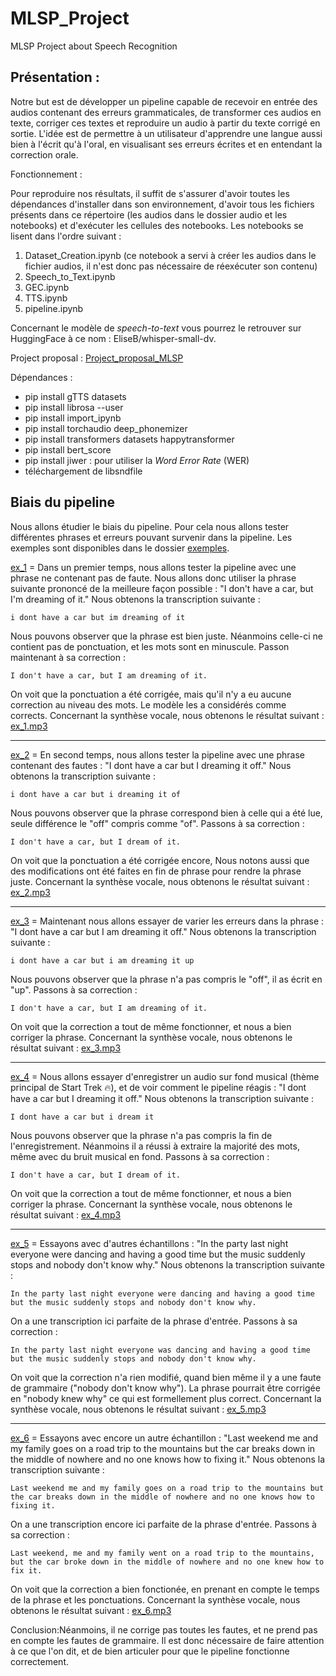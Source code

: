 # MLSP_Project
MLSP Project about Speech Recognition

## Présentation :

Notre but est de développer un pipeline capable de recevoir en entrée des audios contenant des erreurs grammaticales, de transformer ces audios en texte, corriger ces textes et reproduire un audio à partir du texte corrigé en sortie. L'idée est de permettre à un utilisateur d'apprendre une langue aussi bien à l'écrit qu'à l'oral, en visualisant ses erreurs écrites et en entendant la correction orale.

Fonctionnement :

Pour reproduire nos résultats, il suffit de s'assurer d'avoir toutes les dépendances d'installer dans son environnement, d'avoir tous les fichiers présents dans ce répertoire (les audios dans le dossier audio et les notebooks) et d'exécuter les cellules des notebooks. Les notebooks se lisent dans l'ordre suivant :
1. Dataset_Creation.ipynb (ce notebook a servi à créer les audios dans le fichier audios, il n'est donc pas nécessaire de réexécuter son contenu)
2. Speech_to_Text.ipynb
3. GEC.ipynb
4. TTS.ipynb
5. pipeline.ipynb

Concernant le modèle de *speech-to-text* vous pourrez le retrouver sur HuggingFace à ce nom : EliseB/whisper-small-dv. 

Project proposal : [Project_proposal_MLSP](Project_proposal_MSLP.pdf)

Dépendances :

- pip install gTTS datasets
- pip install librosa --user
- pip install import_ipynb
- pip install torchaudio deep_phonemizer
- pip install transformers datasets happytransformer
- pip install bert_score
- pip install jiwer : pour utiliser la *Word Error Rate* (WER)
- téléchargement de libsndfile



## Biais du pipeline
Nous allons étudier le biais du pipeline. Pour cela nous allons tester différentes phrases et erreurs pouvant survenir dans la pipeline.
Les exemples sont disponibles dans le dossier [exemples](./exemples/).

[ex_1](./exemples/ex_1/) = Dans un premier temps, nous allons tester la pipeline avec une phrase ne contenant pas de faute. Nous allons donc utiliser la phrase suivante prononcé de la meilleure façon possible : "I don't have a car, but I'm dreaming of it."
Nous obtenons la transcription suivante :
```text
i dont have a car but im dreaming of it
```
Nous pouvons observer que la phrase est bien juste. Néanmoins celle-ci ne contient pas de ponctuation, et les mots sont en minuscule. Passon maintenant à sa correction :
```text
I don't have a car, but I am dreaming of it.
```
On voit que la ponctuation a été corrigée, mais qu'il n'y a eu aucune correction au niveau des mots. Le modèle les a considérés comme corrects.
Concernant la synthèse vocale, nous obtenons le résultat suivant :
[ex_1.mp3](./exemples/ex_1/gtts_GEC/out_O.mp3)
___
[ex_2](./exemples/ex_2/) = En second temps, nous allons tester la pipeline avec une phrase contenant des fautes : "I dont have a car but I dreaming it off."
Nous obtenons la transcription suivante :
```text
i dont have a car but i dreaming it of
```
Nous pouvons observer que la phrase correspond bien à celle qui a été lue, seule différence le "off" compris comme "of". Passons à sa correction :
```text
I don't have a car, but I dream of it.
```
On voit que la ponctuation a été corrigée encore, Nous notons aussi que des modifications ont été faites en fin de phrase pour rendre la phrase juste. 
Concernant la synthèse vocale, nous obtenons le résultat suivant :
[ex_2.mp3](./exemples/ex_2/gtts_GEC/out_O.mp3)
___
[ex_3](./exemples/ex_3/) = Maintenant nous allons essayer de varier les erreurs dans la phrase : "I dont have a car but I am dreaming it off."
Nous obtenons la transcription suivante :
```text
i dont have a car but i am dreaming it up
```
Nous pouvons observer que la phrase n'a pas compris le "off", il as écrit en "up". Passons à sa correction :
```text
I don't have a car, but I am dreaming of it.
```
On voit que la correction a tout de même fonctionner, et nous a bien corriger la phrase. 
Concernant la synthèse vocale, nous obtenons le résultat suivant :
[ex_3.mp3](./exemples/ex_3/gtts_GEC/out_O.mp3)
___
[ex_4](./exemples/ex_4/) = Nous allons essayer d'enregistrer un audio sur fond musical (thème principal de Start Trek 🔥), et de voir comment le pipeline réagis : "I dont have a car but I dreaming it off."
Nous obtenons la transcription suivante :
```text
I dont have a car but i dream it
```
Nous pouvons observer que la phrase n'a pas compris la fin de l'enregistrement. Néanmoins il a réussi à extraire la majorité des mots, même avec du bruit musical en fond. Passons à sa correction :
```text
I don't have a car, but I dream of it.
```
On voit que la correction a tout de même fonctionner, et nous a bien corriger la phrase. 
Concernant la synthèse vocale, nous obtenons le résultat suivant :
[ex_4.mp3](./exemples/ex_4/gtts_GEC/out_O.mp3)
___
[ex_5](./exemples/ex_5/) = Essayons avec d'autres échantillons : "In the party last night everyone were dancing and having a good time but the music suddenly stops and nobody don't know why."
Nous obtenons la transcription suivante :
```text
In the party last night everyone were dancing and having a good time but the music suddenly stops and nobody don't know why.
```
On a une transcription ici parfaite de la phrase d'entrée. Passons à sa correction :
```text
In the party last night everyone was dancing and having a good time but the music suddenly stops and nobody don't know why.
```
On voit que la correction n'a rien modifié, quand bien même il y a une faute de grammaire ("nobody don't know why"). La phrase pourrait être corrigée en "nobody knew why" ce qui est formellement plus correct.
Concernant la synthèse vocale, nous obtenons le résultat suivant :
[ex_5.mp3](./exemples/ex_5/gtts_GEC/out_O.mp3)
___
[ex_6](./exemples/ex_6/) = Essayons avec encore un autre échantillon : "Last weekend me and my family goes on a road trip to the mountains but the car breaks down in the middle of nowhere and no one knows how to fixing it."
Nous obtenons la transcription suivante :
```text
Last weekend me and my family goes on a road trip to the mountains but the car breaks down in the middle of nowhere and no one knows how to fixing it.
```
On a une transcription encore ici parfaite de la phrase d'entrée. Passons à sa correction :
```text
Last weekend, me and my family went on a road trip to the mountains, but the car broke down in the middle of nowhere and no one knew how to fix it.
```
On voit que la correction a bien fonctionée, en prenant en compte le temps de la phrase et les ponctuations. 
Concernant la synthèse vocale, nous obtenons le résultat suivant :
[ex_6.mp3](./exemples/ex_6/gtts_GEC/out_O.mp3)

Conclusion:Néanmoins, il ne corrige pas toutes les fautes, et ne prend pas en compte les fautes de grammaire. Il est donc nécessaire de faire attention à ce que l'on dit, et de bien articuler pour que le pipeline fonctionne correctement.
